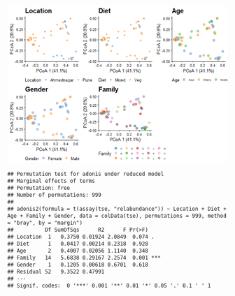 ![](tse_beta_files/figure-markdown_strict/beta-1.png)

    ## Permutation test for adonis under reduced model
    ## Marginal effects of terms
    ## Permutation: free
    ## Number of permutations: 999
    ## 
    ## adonis2(formula = t(assay(tse, "relabundance")) ~ Location + Diet + Age + Family + Gender, data = colData(tse), permutations = 999, method = "bray", by = "margin")
    ##          Df SumOfSqs      R2      F Pr(>F)    
    ## Location  1   0.3750 0.01924 2.0849  0.074 .  
    ## Diet      1   0.0417 0.00214 0.2318  0.928    
    ## Age       2   0.4007 0.02056 1.1140  0.348    
    ## Family   14   5.6838 0.29167 2.2574  0.001 ***
    ## Gender    1   0.1205 0.00618 0.6701  0.618    
    ## Residual 52   9.3522 0.47991                  
    ## ---
    ## Signif. codes:  0 '***' 0.001 '**' 0.01 '*' 0.05 '.' 0.1 ' ' 1
